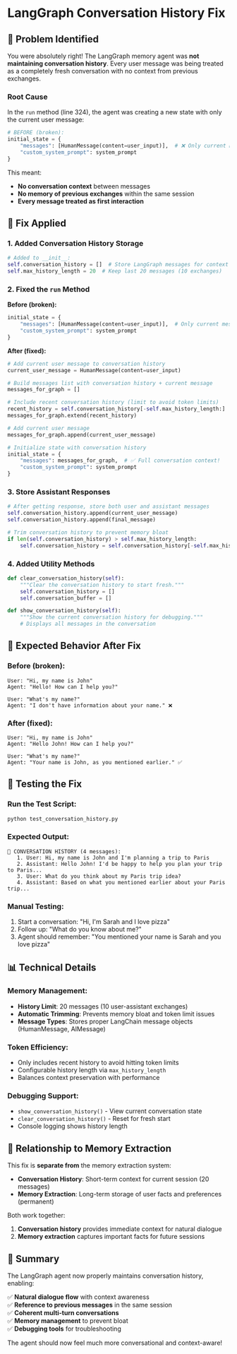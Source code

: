 # LangGraph Conversation History Fix

## 🐛 **Problem Identified**

You were absolutely right! The LangGraph memory agent was **not maintaining conversation history**. Every user message was being treated as a completely fresh conversation with no context from previous exchanges.

### **Root Cause**

In the `run` method (line 324), the agent was creating a new state with only the current user message:

```python
# BEFORE (broken):
initial_state = {
    "messages": [HumanMessage(content=user_input)],  # ❌ Only current message!
    "custom_system_prompt": system_prompt
}
```

This meant:
- **No conversation context** between messages
- **No memory of previous exchanges** within the same session
- **Every message treated as first interaction**

## 🔧 **Fix Applied**

### **1. Added Conversation History Storage**

```python
# Added to __init__:
self.conversation_history = []  # Store LangGraph messages for context
self.max_history_length = 20  # Keep last 20 messages (10 exchanges)
```

### **2. Fixed the `run` Method**

**Before (broken):**
```python
initial_state = {
    "messages": [HumanMessage(content=user_input)],  # Only current message
    "custom_system_prompt": system_prompt
}
```

**After (fixed):**
```python
# Add current user message to conversation history
current_user_message = HumanMessage(content=user_input)

# Build messages list with conversation history + current message
messages_for_graph = []

# Include recent conversation history (limit to avoid token limits)
recent_history = self.conversation_history[-self.max_history_length:]
messages_for_graph.extend(recent_history)

# Add current user message
messages_for_graph.append(current_user_message)

# Initialize state with conversation history
initial_state = {
    "messages": messages_for_graph,  # ✅ Full conversation context!
    "custom_system_prompt": system_prompt
}
```

### **3. Store Assistant Responses**

```python
# After getting response, store both user and assistant messages
self.conversation_history.append(current_user_message)
self.conversation_history.append(final_message)

# Trim conversation history to prevent memory bloat
if len(self.conversation_history) > self.max_history_length:
    self.conversation_history = self.conversation_history[-self.max_history_length:]
```

### **4. Added Utility Methods**

```python
def clear_conversation_history(self):
    """Clear the conversation history to start fresh."""
    self.conversation_history = []
    self.conversation_buffer = []

def show_conversation_history(self):
    """Show the current conversation history for debugging."""
    # Displays all messages in the conversation
```

## 🎯 **Expected Behavior After Fix**

### **Before (broken):**
```
User: "Hi, my name is John"
Agent: "Hello! How can I help you?"

User: "What's my name?"
Agent: "I don't have information about your name." ❌
```

### **After (fixed):**
```
User: "Hi, my name is John"
Agent: "Hello John! How can I help you?"

User: "What's my name?"
Agent: "Your name is John, as you mentioned earlier." ✅
```

## 🧪 **Testing the Fix**

### **Run the Test Script:**
```bash
python test_conversation_history.py
```

### **Expected Output:**
```
💬 CONVERSATION HISTORY (4 messages):
   1. User: Hi, my name is John and I'm planning a trip to Paris
   2. Assistant: Hello John! I'd be happy to help you plan your trip to Paris...
   3. User: What do you think about my Paris trip idea?
   4. Assistant: Based on what you mentioned earlier about your Paris trip...
```

### **Manual Testing:**
1. Start a conversation: "Hi, I'm Sarah and I love pizza"
2. Follow up: "What do you know about me?"
3. Agent should remember: "You mentioned your name is Sarah and you love pizza"

## 📊 **Technical Details**

### **Memory Management:**
- **History Limit**: 20 messages (10 user-assistant exchanges)
- **Automatic Trimming**: Prevents memory bloat and token limit issues
- **Message Types**: Stores proper LangChain message objects (HumanMessage, AIMessage)

### **Token Efficiency:**
- Only includes recent history to avoid hitting token limits
- Configurable history length via `max_history_length`
- Balances context preservation with performance

### **Debugging Support:**
- `show_conversation_history()` - View current conversation state
- `clear_conversation_history()` - Reset for fresh start
- Console logging shows history length

## 🔄 **Relationship to Memory Extraction**

This fix is **separate from** the memory extraction system:

- **Conversation History**: Short-term context for current session (20 messages)
- **Memory Extraction**: Long-term storage of user facts and preferences (permanent)

Both work together:
1. **Conversation history** provides immediate context for natural dialogue
2. **Memory extraction** captures important facts for future sessions

## 🎉 **Summary**

The LangGraph agent now properly maintains conversation history, enabling:

✅ **Natural dialogue flow** with context awareness  
✅ **Reference to previous messages** in the same session  
✅ **Coherent multi-turn conversations**  
✅ **Memory management** to prevent bloat  
✅ **Debugging tools** for troubleshooting  

The agent should now feel much more conversational and context-aware!
